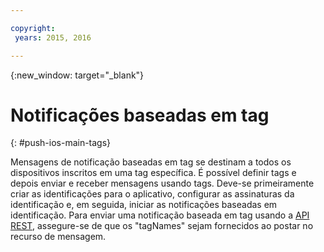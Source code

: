 ```yaml
---

copyright:
 years: 2015, 2016

---
```


{:new_window: target="_blank"}
# Notificações baseadas em tag 
{: #push-ios-main-tags}


Mensagens de notificação baseadas em tag se destinam a todos os dispositivos inscritos em uma tag específica. É possível
definir tags e depois enviar e receber mensagens usando
  tags. Deve-se
primeiramente criar as identificações para o aplicativo, configurar as assinaturas da identificação
e, em seguida, iniciar as notificações baseadas em identificação. Para enviar uma
notificação baseada em tag usando a
[API REST](https://mobile.{DomainName}/imfpushrestapidocs/), assegure-se
de que os "tagNames" sejam fornecidos ao postar no recurso de mensagem. 

